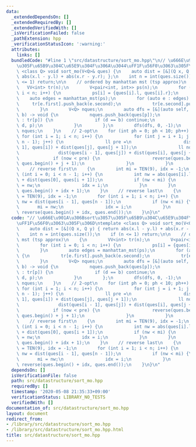 ```yaml
---
data:
  _extendedDependsOn: []
  _extendedRequiredBy: []
  _extendedVerifiedWith: []
  _isVerificationFailed: false
  _pathExtension: hpp
  _verificationStatusIcon: ':warning:'
  attributes:
    links: []
  bundledCode: "#line 1 \"src/datastructure/sort_mo.hpp\"\n// \u666E\u901A\u306Bsort\u3057\
    \u305F\u65B9\u304C\u65E9\u304F\u306A\u3044\uFF1F\u56F0\u3063\u305F\u306D\ntemplate\
    \ <class Q> void sort_mo(V<Q>& ques) {\n    auto dist = [&](Q x, Q y) { return\
    \ abs(x.l - y.l) + abs(x.r - y.r); };\n    int n = int(ques.size());\n    if (n\
    \ <= 1) return;\n\n    // ordered by manhattan mst (tsp approx)\n    {\n     \
    \   VV<int> tr(n);\n        V<pair<int, int>> ps(n);\n        for (int i = 0;\
    \ i < n; i++) {\n            ps[i] = {ques[i].l, ques[i].r};\n        }\n    \
    \    auto edges = manhattan_mst(ps);\n        for (auto e : edges) {\n       \
    \     tr[e.first].push_back(e.second);\n            tr[e.second].push_back(e.first);\n\
    \        }\n        V<Q> nques;\n        auto dfs = [&](auto self, int p, int\
    \ b) -> void {\n            nques.push_back(ques[p]);\n            for (auto d\
    \ : tr[p]) {\n                if (d == b) continue;\n                self(self,\
    \ d, p);\n            }\n        };\n        dfs(dfs, 0, -1);\n        ques =\
    \ nques;\n    }\n    // 2-opt\n    for (int ph = 0; ph < 10; ph++) {\n       \
    \ for (int i = 1; i < n; i++) {\n            for (int j = i + 1; j < min(i + 10,\
    \ n - 1); j++) {\n                ll pre =\n                    dist(ques[i -\
    \ 1], ques[i]) + dist(ques[j], ques[j + 1]);\n                ll now =\n     \
    \               dist(ques[i - 1], ques[j]) + dist(ques[i], ques[j + 1]);\n   \
    \             if (now < pre) {\n                    reverse(ques.begin() + i,\
    \ ques.begin() + j + 1);\n                }\n            }\n        }\n    }\n\
    \    // reverse first\n    {\n        int mi = TEN(9), idx = -1;\n        for\
    \ (int i = 0; i < n - 1; i++) {\n            int nw = abs(ques[i].l - ques[i].r)\
    \ + dist(ques[0], ques[i + 1]);\n            if (nw < mi) {\n                mi\
    \ = nw;\n                idx = i;\n            }\n        }\n        reverse(ques.begin(),\
    \ ques.begin() + idx + 1);\n    }\n    // reverse last\n    {\n        int mi\
    \ = TEN(9), idx = -1;\n        for (int i = 1; i < n; i++) {\n            int\
    \ nw = dist(ques[i - 1], ques[n - 1]);\n            if (nw < mi) {\n         \
    \       mi = nw;\n                idx = i;\n            }\n        }\n       \
    \ reverse(ques.begin() + idx, ques.end());\n    }\n}\n"
  code: "// \u666E\u901A\u306Bsort\u3057\u305F\u65B9\u304C\u65E9\u304F\u306A\u3044\
    \uFF1F\u56F0\u3063\u305F\u306D\ntemplate <class Q> void sort_mo(V<Q>& ques) {\n\
    \    auto dist = [&](Q x, Q y) { return abs(x.l - y.l) + abs(x.r - y.r); };\n\
    \    int n = int(ques.size());\n    if (n <= 1) return;\n\n    // ordered by manhattan\
    \ mst (tsp approx)\n    {\n        VV<int> tr(n);\n        V<pair<int, int>> ps(n);\n\
    \        for (int i = 0; i < n; i++) {\n            ps[i] = {ques[i].l, ques[i].r};\n\
    \        }\n        auto edges = manhattan_mst(ps);\n        for (auto e : edges)\
    \ {\n            tr[e.first].push_back(e.second);\n            tr[e.second].push_back(e.first);\n\
    \        }\n        V<Q> nques;\n        auto dfs = [&](auto self, int p, int\
    \ b) -> void {\n            nques.push_back(ques[p]);\n            for (auto d\
    \ : tr[p]) {\n                if (d == b) continue;\n                self(self,\
    \ d, p);\n            }\n        };\n        dfs(dfs, 0, -1);\n        ques =\
    \ nques;\n    }\n    // 2-opt\n    for (int ph = 0; ph < 10; ph++) {\n       \
    \ for (int i = 1; i < n; i++) {\n            for (int j = i + 1; j < min(i + 10,\
    \ n - 1); j++) {\n                ll pre =\n                    dist(ques[i -\
    \ 1], ques[i]) + dist(ques[j], ques[j + 1]);\n                ll now =\n     \
    \               dist(ques[i - 1], ques[j]) + dist(ques[i], ques[j + 1]);\n   \
    \             if (now < pre) {\n                    reverse(ques.begin() + i,\
    \ ques.begin() + j + 1);\n                }\n            }\n        }\n    }\n\
    \    // reverse first\n    {\n        int mi = TEN(9), idx = -1;\n        for\
    \ (int i = 0; i < n - 1; i++) {\n            int nw = abs(ques[i].l - ques[i].r)\
    \ + dist(ques[0], ques[i + 1]);\n            if (nw < mi) {\n                mi\
    \ = nw;\n                idx = i;\n            }\n        }\n        reverse(ques.begin(),\
    \ ques.begin() + idx + 1);\n    }\n    // reverse last\n    {\n        int mi\
    \ = TEN(9), idx = -1;\n        for (int i = 1; i < n; i++) {\n            int\
    \ nw = dist(ques[i - 1], ques[n - 1]);\n            if (nw < mi) {\n         \
    \       mi = nw;\n                idx = i;\n            }\n        }\n       \
    \ reverse(ques.begin() + idx, ques.end());\n    }\n}\n"
  dependsOn: []
  isVerificationFile: false
  path: src/datastructure/sort_mo.hpp
  requiredBy: []
  timestamp: '2020-05-08 21:35:33+09:00'
  verificationStatus: LIBRARY_NO_TESTS
  verifiedWith: []
documentation_of: src/datastructure/sort_mo.hpp
layout: document
redirect_from:
- /library/src/datastructure/sort_mo.hpp
- /library/src/datastructure/sort_mo.hpp.html
title: src/datastructure/sort_mo.hpp
---
```

